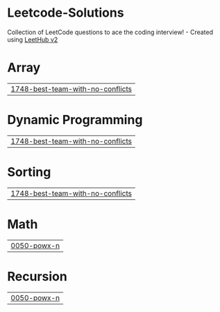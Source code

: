 # Leetcode-Solutions
Collection of LeetCode questions to ace the coding interview! - Created using [LeetHub v2](https://github.com/arunbhardwaj/LeetHub-2.0)


# Array
|  |
| ------- |
| [1748-best-team-with-no-conflicts](https://github.com/sumanadhikari0625/Leetcode-Solutions/tree/master/1748-best-team-with-no-conflicts) |
# Dynamic Programming
|  |
| ------- |
| [1748-best-team-with-no-conflicts](https://github.com/sumanadhikari0625/Leetcode-Solutions/tree/master/1748-best-team-with-no-conflicts) |
# Sorting
|  |
| ------- |
| [1748-best-team-with-no-conflicts](https://github.com/sumanadhikari0625/Leetcode-Solutions/tree/master/1748-best-team-with-no-conflicts) |
# Math
|  |
| ------- |
| [0050-powx-n](https://github.com/sumanadhikari0625/Leetcode-Solutions/tree/master/0050-powx-n) |
# Recursion
|  |
| ------- |
| [0050-powx-n](https://github.com/sumanadhikari0625/Leetcode-Solutions/tree/master/0050-powx-n) |